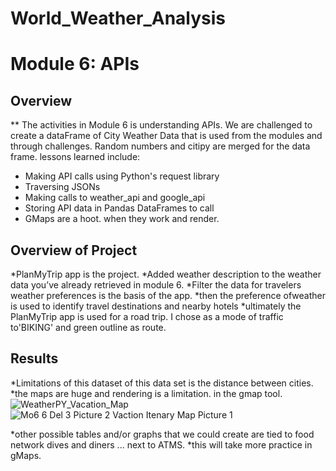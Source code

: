 # World_Weather_Analysis
# Module 6: APIs

## Overview
** The activities in Module 6 is understanding APIs. 
We are challenged to create a dataFrame of City Weather Data that is used from the modules and through challenges. 
Random numbers and citipy are merged for the data frame.
lessons learned include:
 * Making API calls using Python's request library
 * Traversing JSONs
 * Making calls to weather_api and google_api
 * Storing API data in Pandas DataFrames to call 
 * GMaps are a hoot. when they work and render.

## Overview of Project
 *PlanMyTrip app is the project. 
 *Added weather description to the weather data you’ve already retrieved in module 6. 
 *Filter the data for travelers weather preferences is the basis of the app. 
 *then the preference ofweather is used to identify travel destinations and nearby hotels
 *ultimately the PlanMyTrip app is used for a road trip. I chose as a mode of traffic to'BIKING' and green outline as route.

## Results
 *Limitations of this dataset of this data set is the distance between cities.
 *the maps are huge and rendering is a limitation. in the gmap tool.
![WeatherPY_Vacation_Map](https://user-images.githubusercontent.com/49629904/128053088-a3d5d788-cd3b-4dcb-8be6-d1a815f671aa.png)
![Mo6 6 Del 3 Picture 2 Vaction Itenary Map Picture 1](https://user-images.githubusercontent.com/49629904/128053125-11562a2e-0417-487d-af2d-2b28a2ff9339.png)

 *other possible tables and/or graphs that we could create are tied to food network dives and diners ... next to ATMS.
 *this will take more practice in gMaps.
